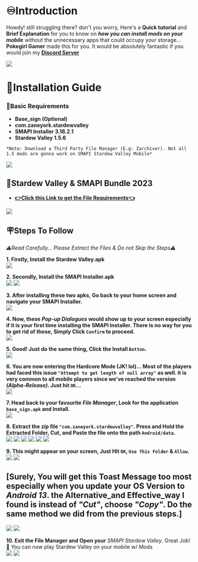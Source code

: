 # ♾️Introduction
Howdy! still struggling there? don't you worry, Here's a **Quick tutorial** and **Brief Explanation** for you to know on ***how you can install mods on your mobile*** without the unnecessary apps that could occupy your storage... **Pokegirl Gamer** made this for you. It would be absolutely fantastic if you would join my **[Discord Server](https://discord.gg/vWBmceEkMk)**

![](https://media.discordapp.net/attachments/1116005508537659444/1116078647221157928/1686143780696.png)

# 💯Installation Guide

### 📃Basic Requirements
- **Base_sign (Optional)**
- **com.zaneyork.stardewvalley**
- **SMAPI Installer 3.18.2.1**
- **Stardew Valley 1.5.6**
```
*Note: Download a Third Party File Manager (E.g: Zarchiver). Not all 1.5 mods are gonna work on SMAPI Stardew Valley Mobile*
```

![](https://media.discordapp.net/attachments/1116005508537659444/1116078718297833643/1686146545975.png)


## 🐔Stardew Valley & SMAPI Bundle 2023
- **[👉Click this Link to get the File Requirements👈](https://drive.google.com/file/d/16htcB8b_BTe6e3LBNI2PP46VBT83qIlg/view?usp=sharing)**

![](https://media.discordapp.net/attachments/1116005508537659444/1116021535422038117/image.png)

## 🪧Steps To Follow
*⚠️Read Carefully... Please Extract the Files & Do not Skip the Steps⚠️*

**1. Firstly, Install the Stardew Valley.apk**\
![](https://media.discordapp.net/attachments/1116005508537659444/1116021664354947166/image.png)

**2. Secondly, Install the SMAPI Installer.apk**\
![](https://media.discordapp.net/attachments/1116005508537659444/1116021815194701964/image.png)
![](https://media.discordapp.net/attachments/1116005508537659444/1116022015158128651/image.png)

**3. After installing these two apks, Go back to your home screen and navigate your SMAPI Installer.**\
![](https://media.discordapp.net/attachments/1116005508537659444/1116022276966592622/image.png)

**4. Now, these *Pop-up Dialogues*  would show up to your screen especially if it is your first time installing the SMAPI Installer. There is no way for you to get rid of these, Simply Click `Confirm` to proceed.**\
![](https://media.discordapp.net/attachments/1116005508537659444/1116022166455066696/image.png)

**5. Good! Just do the same thing, Click the Install `Button`.**\
![](https://media.discordapp.net/attachments/1116005508537659444/1116022573248024656/image.png)

**6. You are now entering the **Hardcore Mode** (JK! lol)... Most of the players had faced this issue `"Attempt to get length of null array"` as well. it is very common to all mobile players since we've reached the version *(Alpha-Release)*. Just hit `OK`...**\
![](https://media.discordapp.net/attachments/1116005508537659444/1116022671700918433/image.png)

**7. Head back to your favourite *File Manager*, Look for the application `base_sign.apk` and Install.**\
![](https://media.discordapp.net/attachments/1116005508537659444/1116022761102508113/image.png)

**8. Extract the zip file `"com.zaneyork.stardewvalley"`. Press and Hold the Extracted Folder, Cut, and Paste the file onto the path `Android/data`.**\
![](https://media.discordapp.net/attachments/1116005508537659444/1116022943009472522/image.png)
![](https://media.discordapp.net/attachments/1116005508537659444/1116023054959644813/image.png)
![](https://media.discordapp.net/attachments/1116005508537659444/1116023242482778162/image.png)
![](https://media.discordapp.net/attachments/1116005508537659444/1116023361429053532/image.png)
![](https://media.discordapp.net/attachments/1116005508537659444/1116023495739060304/image.png)
![](https://media.discordapp.net/attachments/1116005508537659444/1116023593038512148/image.png)

**9. This might appear on your screen, Just Hit `OK`, `Use This Folder` & `Allow`.**\
![](https://media.discordapp.net/attachments/1116005508537659444/1116024046778318898/image.png)
![](https://media.discordapp.net/attachments/1116005508537659444/1116024139367600219/image.png)

## [Surely, You will get this Toast Message too most especially when you update your OS Version to *Android 13*. the Alternative_and Effective_way I found is instead of *"Cut"*, choose *"Copy"*. Do the same method we did from the previous steps.]

![](https://media.discordapp.net/attachments/1116005508537659444/1116052892839837766/image.png)
![](https://media.discordapp.net/attachments/1116005508537659444/1116053027787395112/image.png)

**10. Exit the File Manager and Open your** *SMAPI Stardew Valley*. Great Job!🥳 You can now play Stardew Valley on your mobile w/ Mods\
![](https://media.discordapp.net/attachments/1116005508537659444/1116024291042000936/image.png)
![](https://media.discordapp.net/attachments/1116005508537659444/1116024374265393232/image.png)

